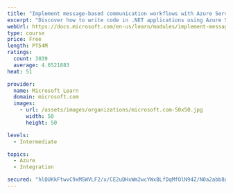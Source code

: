 ```yaml
---
title: "Implement message-based communication workflows with Azure Service Bus"
excerpt: "Discover how to write code in .NET applications using Azure Service Bus for communications that can handle high demand, low bandwidth, and hardware failures."
webUrl: https://docs.microsoft.com/en-us/learn/modules/implement-message-workflows-with-service-bus/
type: course
price: Free
length: PT54M
ratings:
  count: 3039
  average: 4.6521883
heat: 51

provider:
  name: Microsoft Learn
  domain: microsoft.com
  images:
    - url: /assets/images/organizations/microsoft.com-50x50.jpg
      width: 50
      height: 50

levels:
  - Intermediate

topics:
  - Azure
  - Integration

secured: "hlQUKkFtwvC9xMSWVLF2/x/CE2uDHxWm2wcYWxBLfDqMfOlN94Z/N0a2abb8giN8gfdleQf9+zW41VH6euKotAOacJFosl+Jpeiepmg+MrAz8IlgkK9j6+b3xL3b3WWNoPEjl1EYf51RfjGWfWxHdOrYAOid0DieteTR6xNiXqBr+hBmF64aErv3djD7giHkU+D82+A08X6SkfRl59UKeVg53syrpsxSulpAviWOJgemxWG+7cg0R6P1kUm7BP6R6Ql9vla5ERpkfavY30YdwoHxfYa0gIzBlzieL1Unp7LQnn/oUYNupMtuEVlIa8BuQpHkD4Z9R+YxUfRpA6UWU6lr7tZ8PJiuzYq8eilllfgV2rY3k0MnY7zvDAT7vvfb3QZw9JVNZs8WR9M7mSRbr1QZ13WuMFgtEGlI6mmakwo=;WkqgM2BdSIq+oBuTCZ6crQ=="
---
```


